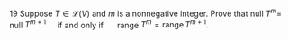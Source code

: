 19 Suppose $T \in \mathcal{L}(V)$ and $m$ is a nonnegative integer. Prove that null $T^{m}=$ null $T^{m+1} \quad$ if and only if $\quad$ range $T^{m}=\operatorname{range} T^{m+1} .$
